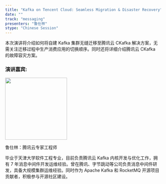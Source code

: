 ```yaml
---
title: "Kafka on Tencent Cloud: Seamless Migration & Disaster Recovery"
date: ""
track: "messaging"
presenters: "鲁仕林"
stype: "Chinese Session"
---
```


本次演讲将介绍如何将自建 Kafka 集群无缝迁移至腾讯云 CKafka 解决方案，无需关注迁移过程中生产消费应用的切换顺序。同时还将详细介绍腾讯云 CKafka 的故障容灾方案。

### 演讲嘉宾:

<img src="https://sessionize.com/image/52f8-400o400o1-Kk5SitgpoBPvHGawjL2T1D.jpg" width="200" />

鲁仕林：腾讯云专家工程师

毕业于天津大学软件工程专业，目前负责腾讯云 Kafka 内核开发与优化工作，拥有 7 年消息中间件开发运维经验。曾在腾讯、字节跳动等公司负责消息中间件研发，具备大规模集群运维经验。同时作为 Apache Kafka 和 RocketMQ 开源项目贡献者，积极参与开源社区建设。

